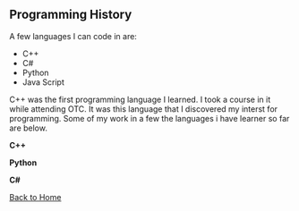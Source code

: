 ## Programming History

A few languages I can code in are:

- C++
- C#
- Python
- Java Script

C++ was the first programming language I learned. I took a course in it while attending OTC. It was this language that I discovered my interst for programming. Some of my work in a few the languages i have learner so far are below.

**C++**

**Python**

**C#**



[Back to Home](README.md)